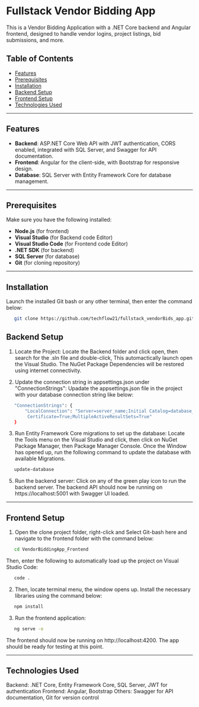 # Fullstack Vendor Bidding App
This is a Vendor Bidding Application with a .NET Core backend and Angular frontend, designed to handle vendor logins, project listings, bid submissions, and more.

## Table of Contents

- [Features](#features)
- [Prerequisites](#prerequisites)
- [Installation](#installation)
- [Backend Setup](#backend-setup)
- [Frontend Setup](#frontend-setup)
- [Technologies Used](#technologies-used)

---

## Features

- **Backend**: ASP.NET Core Web API with JWT authentication, CORS enabled, integrated with SQL Server, and Swagger for API documentation.
- **Frontend**: Angular for the client-side, with Bootstrap for responsive design.
- **Database**: SQL Server with Entity Framework Core for database management.

---

## Prerequisites

Make sure you have the following installed:

- **Node.js** (for frontend)
- **Visual Studio** (for Backend code Editor)
- **Visual Studio Code** (for Frontend code Editor)
- **.NET SDK** (for backend)
- **SQL Server** (for database)
- **Git** (for cloning repository)

---

## Installation
Launch the installed Git bash or any other terminal, then enter the command below:
```bash
   git clone https://github.com/techflow21/fullstack_vendorBids_app.git
```
## Backend Setup
1. Locate the Project:
Locate the Backend folder and click open, then search for the .sln file and double-click, This automactically launch open the Visual Studio. The NuGet Package Dependencies will be restored using internet connectivity.

3. Update the connection string in appsettings.json under "ConnectionStrings":
Upadate the appsettings.json file in the project with your database connection string like below:

```bash
   "ConnectionStrings": {
       "LocalConnection": "Server=server_name;Initial Catalog=database_name;Trusted_Connection=True;Trust Server   
        Certificate=True;MultipleActiveResultSets=True"
   }
```

3. Run Entity Framework Core migrations to set up the database:
Locate the Tools menu on the Visual Studio and click, then click on NuGet Package Manager, then Package Manager Console.
Once the Window has opened up, run the following command to update the database with available Migrations.
```bash
   update-database
```
5. Run the backend server:
Click on any of the green play icon to run the backend server.
The backend API should now be running on https://localhost:5001 with Swagger UI loaded.

---

## Frontend Setup
1. Open the clone project folder, right-click and Select Git-bash here and navigate to the frontend folder with the command below:

```bash
   cd VendorBiddingApp_Frontend
```
Then, enter the following to automatically load up the project on Visual Studio Code:
```bash
   code .
```
2. Then, locate terminal menu, the window opens up. Install the necessary libraries using the command below:
```bash
   npm install
```
3. Run the frontend application:
```bash
   ng serve -o
```
The frontend should now be running on http://localhost:4200.
The app should be ready for testing at this point.

---

## Technologies Used
Backend: .NET Core, Entity Framework Core, SQL Server, JWT for authentication
Frontend: Angular, Bootstrap
Others: Swagger for API documentation, Git for version control
